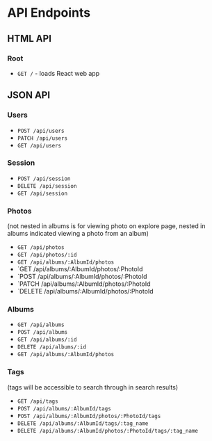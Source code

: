 # API Endpoints

## HTML API

### Root

- `GET /` - loads React web app

## JSON API

### Users

- `POST /api/users`
- `PATCH /api/users`
- `GET /api/users`

### Session

- `POST /api/session`
- `DELETE /api/session` 
- `GET /api/session`

### Photos
(not nested in albums is for viewing photo on explore page, nested in albums indicated viewing a photo from an album)
- `GET /api/photos`
- `GET /api/photos/:id`
- `GET /api/albums/:AlbumId/photos`
- `GET /api/albums/:AlbumId/photos/:PhotoId
- `POST /api/albums/:AlbumId/photos/:PhotoId
- `PATCH /api/albums/:AlbumId/photos/:PhotoId
- `DELETE /api/albums/:AlbumId/photos/:PhotoId

### Albums

- `GET /api/albums`
- `POST /api/albums`
- `GET /api/albums/:id`
- `DELETE /api/albums/:id`
- `GET /api/albums/:AlbumId/photos`

### Tags
(tags will be accessible to search through in search results)
- `GET /api/tags`
- `POST /api/albums/:AlbumId/tags`
- `POST /api/albums/:AlbumId/photos/:PhotoId/tags`
- `DELETE /api/albums/:AlbumId/tags/:tag_name`
- `DELETE /api/albums/:AlbumId/photos/:PhotoId/tags/:tag_name`
